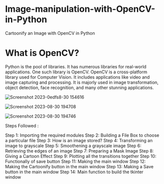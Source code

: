 # Image-manipulation-with-OpenCV-in-Python
Cartoonify an Image with OpenCV in Python

# What is OpenCV?
Python is the pool of libraries. It has numerous libraries for real-world applications. One such library is OpenCV. OpenCV is a cross-platform library used for Computer Vision. It includes applications like video and image capturing and processing. It is majorly used in image transformation, object detection, face recognition, and many other stunning applications.



![Screenshot 2023-0edfs8-30 154616](https://github.com/AryanGupta2708/Image-manipulation-with-OpenCV-in-Python/assets/111694369/0088fa1c-a8f5-49a8-87d7-0d872e657801)

![Screenshot 2023-08-30 194708](https://github.com/AryanGupta2708/Image-manipulation-with-OpenCV-in-Python/assets/111694369/109f3499-9c00-4c73-be58-c4dbf94b32b5)

![Screenshot 2023-08-30 194746](https://github.com/AryanGupta2708/Image-manipulation-with-OpenCV-in-Python/assets/111694369/dcba13be-443a-489b-a4c6-b9f57e26f476)

Steps Followed :

Step 1: Importing the required modules
Step 2: Building a File Box to choose a particular file
Step 3: How is an image stored?
Step 4: Transforming an image to grayscale
Step 5: Smoothening a grayscale image
Step 6: Retrieving the edges of an image
Step 7: Preparing a Mask Image
Step 8: Giving a Cartoon Effect
Step 9: Plotting all the transitions together
Step 10: Functionally of save button
Step 11: Making the main window
Step 12: Making the Cartoonify button in the main window
Step 13: Making a Save button in the main window
Step 14: Main function to build the tkinter window
